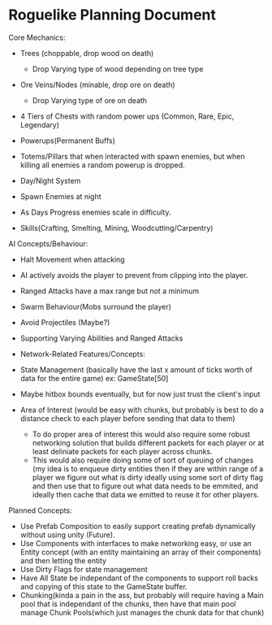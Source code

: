 # Roguelike Planning Document

Core Mechanics:
- Trees (choppable, drop wood on death)
  - Drop Varying type of wood depending on tree type
- Ore Veins/Nodes (minable, drop ore on death)
  - Drop Varying type of ore on death
- 4 Tiers of Chests with random power ups (Common, Rare, Epic, Legendary)

- Powerups(Permanent Buffs)
- Totems/Pillars that when interacted with spawn enemies, but when killing all enemies a random powerup is dropped.
- Day/Night System
- Spawn Enemies at night
- As Days Progress enemies scale in difficulty.
- Skills(Crafting, Smelting, Mining, Woodcutting/Carpentry)

AI Concepts/Behaviour:
- Halt Movement when attacking
- AI actively avoids the player to prevent from clipping into the player.
- Ranged Attacks have a max range but not a minimum
- Swarm Behaviour(Mobs surround the player)
- Avoid Projectiles (Maybe?)
- Supporting Varying Abilities and Ranged Attacks

- Network-Related Features/Concepts:
- State Management (basically have the last x amount of ticks worth of data for the entire game) ex: GameState[50]
- Maybe hitbox bounds eventually, but for now just trust the client's input
- Area of Interest (would be easy with chunks, but probably is best to do a distance check to each player before sending that data to them)
  - To do proper area of interest this would also require some robust networking solution that builds different packets for each player or at least deliniate packets for each player across chunks.
  - This would also require doing some of sort of queuing of changes (my idea is to enqueue dirty entities then if they are within range of a player we figure out what is dirty ideally using some sort of dirty flag and then use that to figure out what data needs to be emmited, and ideally then cache that data we emitted to reuse it for other players.

Planned Concepts:
- Use Prefab Composition to easily support creating prefab dynamically without using unity (Future).
- Use Components with interfaces to make networking easy, or use an Entity concept (with an entity maintaining an array of their components) and then letting the entity
- Use Dirty Flags for state management
- Have All State be independant of the components to support roll backs and copying of this state to the GameState buffer.
- Chunking(kinda a pain in the ass, but probably will require having a Main pool that is independant of the chunks, then have that main pool manage Chunk Pools(which just manages the chunk data for that chunk)

